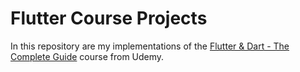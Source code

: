 # Flutter Course Projects

In this repository are my implementations of the [Flutter & Dart - The Complete Guide](https://www.udemy.com/course/learn-flutter-dart-to-build-ios-android-apps/) course from Udemy.
